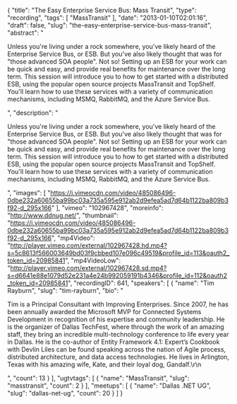 {
  "title": "The Easy Enterprise Service Bus: Mass Transit",
  "type": "recording",
  "tags": [
    "MassTransit"
  ],
  "date": "2013-01-10T02:01:16",
  "draft": false,
  "slug": "the-easy-enterprise-service-bus-mass-transit",
  "abstract": "<p>Unless you're living under a rock somewhere, you've likely heard of the Enterprise Service Bus, or ESB.  But you've also likely thought that was for \"those advanced SOA people\".  Not so!  Setting up an ESB for your work can be quick and easy, and provide real benefits for maintenance over the long term.  This session will introduce you to how to get started with a distributed ESB, using the popular open source projects MassTransit and TopShelf.  You'll learn how to use these services with a variety of communication mechanisms, including MSMQ, RabbitMQ, and the Azure Service Bus.</p>",
  "description": "<p>Unless you're living under a rock somewhere, you've likely heard of the Enterprise Service Bus, or ESB.  But you've also likely thought that was for \"those advanced SOA people\".  Not so!  Setting up an ESB for your work can be quick and easy, and provide real benefits for maintenance over the long term.  This session will introduce you to how to get started with a distributed ESB, using the popular open source projects MassTransit and TopShelf.  You'll learn how to use these services with a variety of communication mechanisms, including MSMQ, RabbitMQ, and the Azure Service Bus.</p>",
  "images": [
    "https://i.vimeocdn.com/video/485086496-0dbe232a60655ba99bc03a735a595e912ab2d9efea5ad7d64b1122ba809b3f92-d_295x166"
  ],
  "vimeo": "102967428",
  "moreinfo": "http://www.ddnug.net/",
  "thumbnail": "https://i.vimeocdn.com/video/485086496-0dbe232a60655ba99bc03a735a595e912ab2d9efea5ad7d64b1122ba809b3f92-d_295x166",
  "mp4Video": "http://player.vimeo.com/external/102967428.hd.mp4?s=5c8613f566003649bd03f9cbbed107e096c49519&profile_id=113&oauth2_token_id=20985841",
  "mp4VideoLow": "http://player.vimeo.com/external/102967428.sd.mp4?s=d6641e88e1079d52e231a4e24b992059191b4346&profile_id=112&oauth2_token_id=20985841",
  "recordingID": 641,
  "speakers": [
    {
      "name": "Tim Rayburn",
      "slug": "tim-rayburn",
      "bio": "<p>Tim is a Principal Consultant with Improving Enterprises. Since 2007, he has been annually awarded the Microsoft MVP for Connected Systems Development in recognition of his expertise and community leadership. He is the organizer of Dallas TechFest, where through the work of an amazing staff, they bring an incredible multi-technology conference to life every year in Dallas. He is the co-author of Entity Framework 4.1: Expert’s Cookbook with Devlin Liles can be found speaking across the nation of Agile process, distributed architecture, and data access technologies. He lives in Arlington, Texas with his amazing wife, Kate, and their loyal dog, Gandalf.\r\n</p>",
      "count": 13
    }
  ],
  "ugtvtags": [
    {
      "name": "MassTransit",
      "slug": "masstransit",
      "count": 2
    }
  ],
  "meetups": [
    {
      "name": "Dallas .NET UG",
      "slug": "dallas-net-ug",
      "count": 20
    }
  ]
}